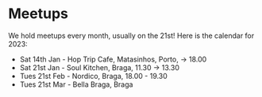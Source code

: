 # Meetups

We hold meetups every month, usually on the 21st!  Here is the calendar for 2023:

* Sat 14th Jan - Hop Trip Cafe, Matasinhos, Porto, -> 18.00
* Sat 21st Jan - Soul Kitchen, Braga, 11.30 -> 13.30
* Tues 21st Feb - Nordico, Braga, 18.00 - 19.30
* Tues 21st Mar - Bella Braga, Braga
